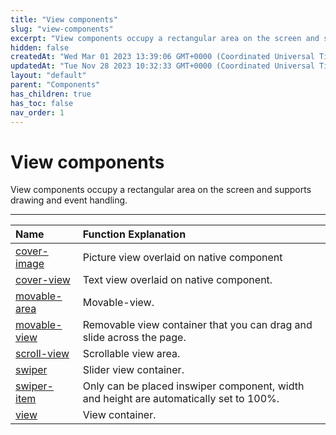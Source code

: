 ```yaml
---
title: "View components"
slug: "view-components"
excerpt: "View components occupy a rectangular area on the screen and supports drawing and event handling."
hidden: false
createdAt: "Wed Mar 01 2023 13:39:06 GMT+0000 (Coordinated Universal Time)"
updatedAt: "Tue Nov 28 2023 10:32:33 GMT+0000 (Coordinated Universal Time)"
layout: "default"
parent: "Components"
has_children: true
has_toc: false
nav_order: 1
---
```

# View components 
View components occupy a rectangular area on the screen and supports drawing and event handling.
*** 

| Name                             | Function Explanation                                                                   |
| :------------------------------- | :------------------------------------------------------------------------------------- |
| [cover-image](view-components/cover-image)   | Picture view overlaid on native component                                              |
| [cover-view](view-components/cover-view)     | Text view overlaid on native component.                                                |
| [movable-area](view-components/movable-area) | Movable-view.                                                                          |
| [movable-view](view-components/movable-view) | Removable view container that you can drag and slide across the page.                  |
| [scroll-view](view-components/scroll-view)   | Scrollable view area.                                                                  |
| [swiper](view-components/wiper)             | Slider view container.                                                                 |
| [swiper-item](view-components/swiper-item)   | Only can be placed inswiper component, width and height are automatically set to 100%. |
| [view](view-components/view)                 | View container.                                                                        |

